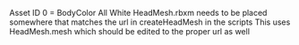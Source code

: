 Asset ID 0 = BodyColor All White
HeadMesh.rbxm needs to be placed somewhere that matches the url in createHeadMesh in the scripts
This uses HeadMesh.mesh which should be edited to the proper url as well